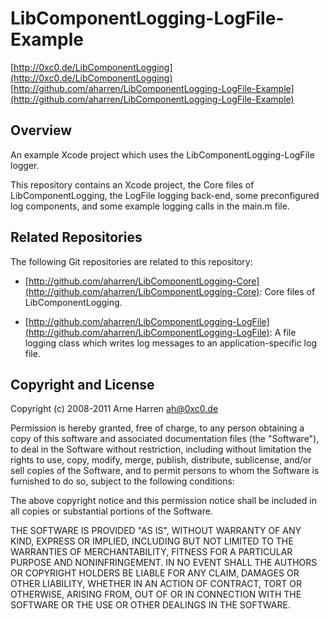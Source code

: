 

# LibComponentLogging-LogFile-Example

[http://0xc0.de/LibComponentLogging](http://0xc0.de/LibComponentLogging)    
[http://github.com/aharren/LibComponentLogging-LogFile-Example](http://github.com/aharren/LibComponentLogging-LogFile-Example)


## Overview

An example Xcode project which uses the LibComponentLogging-LogFile logger.

This repository contains an Xcode project, the Core files of LibComponentLogging,
the LogFile logging back-end, some preconfigured log components, and some example
logging calls in the main.m file.


## Related Repositories

The following Git repositories are related to this repository: 

* [http://github.com/aharren/LibComponentLogging-Core](http://github.com/aharren/LibComponentLogging-Core):
  Core files of LibComponentLogging.

* [http://github.com/aharren/LibComponentLogging-LogFile](http://github.com/aharren/LibComponentLogging-LogFile):
  A file logging class which writes log messages to an application-specific log file.


## Copyright and License

Copyright (c) 2008-2011 Arne Harren <ah@0xc0.de>

Permission is hereby granted, free of charge, to any person obtaining a copy
of this software and associated documentation files (the "Software"), to deal
in the Software without restriction, including without limitation the rights
to use, copy, modify, merge, publish, distribute, sublicense, and/or sell
copies of the Software, and to permit persons to whom the Software is
furnished to do so, subject to the following conditions:

The above copyright notice and this permission notice shall be included in
all copies or substantial portions of the Software.

THE SOFTWARE IS PROVIDED "AS IS", WITHOUT WARRANTY OF ANY KIND, EXPRESS OR
IMPLIED, INCLUDING BUT NOT LIMITED TO THE WARRANTIES OF MERCHANTABILITY,
FITNESS FOR A PARTICULAR PURPOSE AND NONINFRINGEMENT. IN NO EVENT SHALL THE
AUTHORS OR COPYRIGHT HOLDERS BE LIABLE FOR ANY CLAIM, DAMAGES OR OTHER
LIABILITY, WHETHER IN AN ACTION OF CONTRACT, TORT OR OTHERWISE, ARISING FROM,
OUT OF OR IN CONNECTION WITH THE SOFTWARE OR THE USE OR OTHER DEALINGS IN
THE SOFTWARE.

